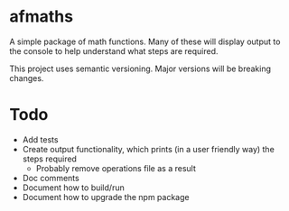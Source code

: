 # afmaths

A simple package of math functions. Many of these will display output to the console to help understand what steps are required.

This project uses semantic versioning. Major versions will be breaking changes.

# Todo

- Add tests
- Create output functionality, which prints (in a user friendly way) the steps required
  - Probably remove operations file as a result
- Doc comments
- Document how to build/run
- Document how to upgrade the npm package
